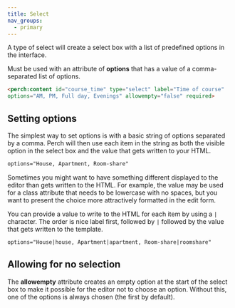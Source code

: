 ```yaml
---
title: Select
nav_groups:
  - primary
---
```


A type of select will create a select box with a list of predefined options in the interface.

Must be used with an attribute of **options** that has a value of a comma-separated list of options.

```html
<perch:content id="course_time" type="select" label="Time of course"
options="AM, PM, Full day, Evenings" allowempty="false" required>
```

## Setting options

The simplest way to set options is with a basic string of options separated by a comma. Perch will then use each item in the string as both the visible option in the select box and the value that gets written to your HTML.

```html
options="House, Apartment, Room-share"
```

Sometimes you might want to have something different displayed to the editor than gets written to the HTML. For example, the value may be used for a class attribute that needs to be lowercase with no spaces, but you want to present the choice more attractively formatted in the edit form.

You can provide a value to write to the HTML for each item by using a `|` character. The order is nice label first, followed by `|` followed by the value that gets written to the template.

```html
options="House|house, Apartment|apartment, Room-share|roomshare"
```

## Allowing for no selection

The **allowempty** attribute creates an empty option at the start of the select box to make it possible for the editor not to choose an option. Without this, one of the options is always chosen (the first by default).
